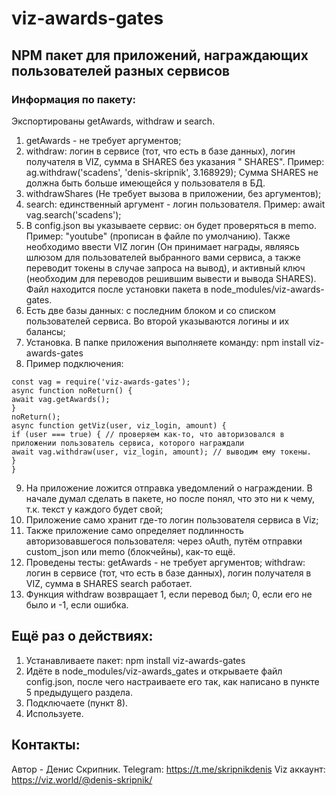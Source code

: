 # viz-awards-gates
## NPM пакет для приложений, награждающих пользователей разных сервисов
### Информация по пакету:
Экспортированы getAwards, withdraw и search.
1. getAwards - не требует аргументов;
2. withdraw: логин в сервисе (тот, что есть в базе данных), логин получателя в VIZ, сумма в SHARES без указания " SHARES". Пример:
ag.withdraw('scadens', 'denis-skripnik', 3.168929);
Сумма SHARES не должна быть больше имеющейся у пользователя в БД.
3. withdrawShares (Не требует вызова в приложении, без аргументов);
4. search: единственный аргумент - логин пользователя.
Пример:
await vag.search('scadens');
5. В config.json вы указываете сервис: он будет проверяться в memo. Пример: "youtube" (прописан в файле по умолчанию).
Также необходимо ввести VIZ логин (Он принимает награды, являясь шлюзом для пользователей выбранного вами сервиса, а также переводит токены в случае запроса на вывод), и активный ключ (необходим для переводов решившим вывести и вывода SHARES).
Файл находится после установки пакета в node_modules/viz-awards-gates.
6. Есть две базы данных: с последним блоком и со списком пользователей сервиса. Во второй указываются логины и их балансы;
7. Установка.
В папке приложения выполняете команду:
npm install viz-awards-gates
8. Пример подключения:
```
const vag = require('viz-awards-gates');
async function noReturn() {
await vag.getAwards();
}
noReturn();
async function getViz(user, viz_login, amount) {
if (user === true) { // проверяем как-то, что авторизовался в приложении пользователь сервиса, которого награждали
await vag.withdraw(user, viz_login, amount); // выводим ему токены.
}
}
```
9. На приложение ложится отправка уведомлений о награждении. В начале думал сделать в пакете, но после понял, что это ни к чему, т.к. текст у каждого будет свой;
10. Приложение само хранит где-то логин пользователя сервиса в Viz;
11. Также приложение само определяет подлинность авторизовавшегося пользователя: через oAuth, путём отправки custom_json или memo (блокчейны), как-то ещё.
12. Проведены тесты:
getAwards - не требует аргументов;
withdraw: логин в сервисе (тот, что есть в базе данных), логин получателя в VIZ, сумма в SHARES 
search работает.
13. Функция withdraw возвращает 1, если перевод был; 0, если его не было и -1, если ошибка.

## Ещё раз о действиях:
1. Устанавливаете пакет:
npm install viz-awards-gates
2. Идёте в node_modules/viz-awards_gates и открываете файл config.json, после чего настраиваете его так, как написано в пункте 5 предыдущего раздела.
3. Подключаете (пункт 8).
4. Используете.

## Контакты:
Автор - Денис Скрипник.
Telegram: https://t.me/skripnikdenis
Viz аккаунт: https://viz.world/@denis-skripnik/